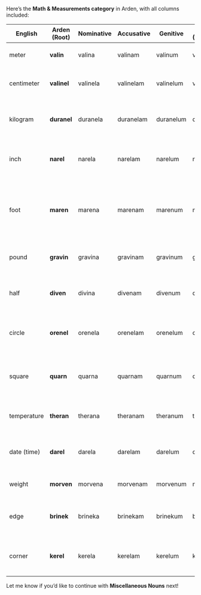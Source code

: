 Here’s the **Math & Measurements category** in Arden, with all columns included:

| English | Arden (Root) | Nominative | Accusative | Genitive | Arden (Adjective) | Arden (Noun) | Notes / Etymology |
| ----- | ----- | ----- | ----- | ----- | ----- | ----- | ----- |
| meter | **valin** | valina | valinam | valinum | valinel | valin | Base unit; from *value* \+ *line* |
| centimeter | **valinel** | valinela | valinelam | valinelum | valinelel | valinel | Diminutive of *valin*; small measure |
| kilogram | **duranel** | duranela | duranelam | duranelum | duranelel | duranel | From *duran* (heavy, mountain) \+ *unit* |
| inch | **narel** | narela | narelam | narelum | narelel | narel | Compact length; light and old-world tone |
| foot | **maren** | marena | marenam | marenum | marenel | maren | Already used for "foot" in body; reused here with contextual overlap |
| pound | **gravin** | gravina | gravinam | gravinum | gravinel | gravin | From *gravity*; weight root |
| half | **diven** | divina | divenam | divenum | divenel | diven | From *divide* \+ *even*; balanced partition |
| circle | **orenel** | orenela | orenelam | orenelum | orenelel | orenel | From *orbis*; round, smooth geometry |
| square | **quarn** | quarna | quarnam | quarnum | quarnel | quarn | Equal-sided form; “quar” evokes balance |
| temperature | **theran** | therana | theranam | theranum | theranel | theran | From *thermal*; regulating heat/cold |
| date (time) | **darel** | darela | darelam | darelum | darelel | darel | From *day* \+ *record*; time-stamped unit |
| weight | **morven** | morvena | morvenam | morvenum | morvenel | morven | From *mass* \+ *burden* tone |
| edge | **brinek** | brineka | brinekam | brinekum | brinekel | brinek | From *blade* and *break*; hard boundary |
| corner | **kerel** | kerela | kerelam | kerelum | kerelel | kerel | Compact, angled root with clean geometry |

Let me know if you’d like to continue with **Miscellaneous Nouns** next\!

